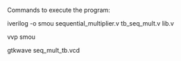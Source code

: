 Commands to execute the program:

iverilog -o smou sequential_multiplier.v tb_seq_mult.v lib.v

vvp smou

gtkwave seq_mult_tb.vcd
